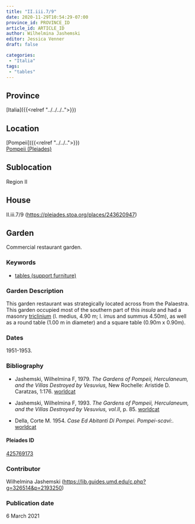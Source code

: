 ```yaml
---
title: "II.iii.7/9"
date: 2020-11-29T10:54:29-07:00
province_id: PROVINCE_ID
article_id: ARTICLE_ID
author: Wilhelmina Jashemski
editor: Jessica Venner
draft: false

categories:
 - "Italia"
tags:
 - "tables"
---
```


## Province
[Italia]({{<relref "../../../..">}})

## Location

[Pompeii]({{<relref "../../..">}}) \
[Pompeii (Pleiades)](https://pleiades.stoa.org/places/433032)
<!--### Location Description-->

<!-- LEAVE THIS BLANK FOR NOW -->

## Sublocation
Region II

## House
II.iii.7/9 (https://pleiades.stoa.org/places/243620947)


## Garden
Commercial restaurant garden.

### Keywords
- [tables (support furniture)](http://vocab.getty.edu/page/aat/300039548)


### Garden Description
This garden restaurant was strategically located across from the Palaestra. This garden occupied most of the southern part of this *insula* and had a masonry [triclinium](http://vocab.getty.edu/page/aat/300004359) (l. medius, 4.90 m; l. imus and summus 4.50m), as well as a round table (1.00 m in diameter) and a square table (0.90m x 0.90m).




### Dates
1951-1953.

### Bibliography
- Jashemski, Wilhelmina F, 1979. *The Gardens of Pompeii, Herculaneum, and the Villas Destroyed by Vesuvius,* New Rochelle: Aristide D. Caratzas, 1:176.  [worldcat](http://www.worldcat.org/oclc/884024123)

- Jashemski, Wilhelmina F, 1993. *The Gardens of Pompeii, Herculaneum, and the Villas Destroyed by Vesuvius, vol.II*, p. 85. [worldcat](http://www.worldcat.org/oclc/769881162)

- Della, Corte M. 1954. *Case Ed Abitanti Di Pompei. Pompei-scavi:*. [worldcat](http://www.worldcat.org/oclc/878618392)


<!--#### Periodo ID-->

<!-- [PERIODO_ID](https://pleiades.stoa.org/places/PLEIADES_ID) -->

#### Pleiades ID

[425769173](https://pleiades.stoa.org/places/425769173)



### Contributor
Wilhelmina Jashemski (https://lib.guides.umd.edu/c.php?g=326514&p=2193250)


### Publication date
6 March 2021

<!--### Related articles-->

<!-- Links to other related articles. Leave blank for now -->